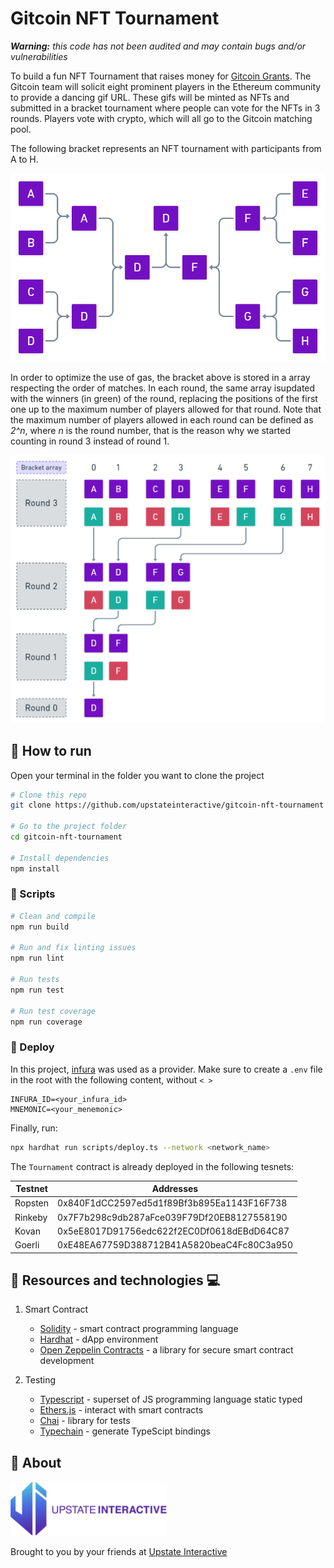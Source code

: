 # Gitcoin NFT Tournament

***Warning:** this code has not been audited and may contain bugs and/or vulnerabilities*

To build a fun NFT Tournament that raises money for [Gitcoin Grants](https://gitcoin.co/grants/). The Gitcoin team will solicit eight prominent players in the Ethereum community to provide a dancing gif URL. These gifs will be minted as NFTs and submitted in a bracket tournament where people can vote for the NFTs in 3 rounds. Players vote with crypto, which will all go to the Gitcoin matching pool.

The following bracket represents an NFT tournament with participants from A to H.

<p align="center">
   <img src="img/Bracket.png" alt="bracket" width="700"/>
</p>

In order to optimize the use of gas, the bracket above is stored in a array respecting the order of matches. In each round, the same array is ​​updated with the winners (in green) of the round, replacing the positions of the first one up to the maximum number of players allowed for that round. Note that the maximum number of players allowed in each round can be defined as *2^n*, where *n* is the round number, that is the reason why we started counting in round 3 instead of round 1.

<p align="center">
   <img src="img/BracketArray.png" alt="bracket" width="700"/>
</p>

## :runner: How to run

Open your terminal in the folder you want to clone the project

```sh
# Clone this repo
git clone https://github.com/upstateinteractive/gitcoin-nft-tournament

# Go to the project folder
cd gitcoin-nft-tournament

# Install dependencies
npm install
```

### :scroll: Scripts

```sh
# Clean and compile
npm run build

# Run and fix linting issues
npm run lint

# Run tests
npm run test

# Run test coverage
npm run coverage
```

### :rocket: Deploy

In this project, [infura](https://infura.io/) was used as a provider. Make sure to create a `.env` file in the root with the following content, without `< >`

```
INFURA_ID=<your_infura_id>
MNEMONIC=<your_menemonic>
```

Finally, run:

``` sh
npx hardhat run scripts/deploy.ts --network <network_name>
```

The `Tournament` contract is already deployed in the following tesnets:

| Testnet | Addresses |
|-|-|
| Ropsten | 0x840F1dCC2597ed5d1f89Bf3b895Ea1143F16F738 |
| Rinkeby | 0x7F7b298c9db287aFce039F79Df20EB8127558190 |
| Kovan | 0x5eE8017D91756edc622f2EC0Df0618dEBdD64C87 |
| Goerli | 0xE48EA67759D388712B41A5820beaC4Fc80C3a950 |

## :book: Resources and technologies :computer:

1. Smart Contract

   - [Solidity](https://solidity.readthedocs.io/) - smart contract programming language
   - [Hardhat](https://hardhat.org/) - dApp environment
   - [Open Zeppelin Contracts](https://www.npmjs.com/package/@openzeppelin/contracts) - a library for secure smart contract development

2. Testing

   - [Typescript](https://www.typescriptlang.org/) - superset of JS programming language static typed
   - [Ethers.js](https://docs.ethers.io/) - interact with smart contracts
   - [Chai](https://www.chaijs.com/) - library for tests
   - [Typechain](https://www.npmjs.com/package/@typechain/hardhat) - generate TypeScipt bindings


## :cookie: About

<p align="left">
   <img src="img/Upstate_logo.png" alt="bracket" width="250"/>
</p>
Brought to you by your friends at <a href="https://upstateinteractive.io/">Upstate Interactive</a>